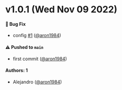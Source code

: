 # v1.0.1 (Wed Nov 09 2022)

#### 🐛 Bug Fix

- config [#1](https://github.com/aron1984/venom-ui/pull/1) ([@aron1984](https://github.com/aron1984))

#### ⚠️ Pushed to `main`

- first commit ([@aron1984](https://github.com/aron1984))

#### Authors: 1

- Alejandro ([@aron1984](https://github.com/aron1984))
